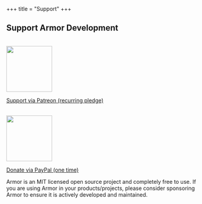 +++
title = "Support"
+++

## Support Armor Development

<p>
  <a href="https://patreon.com/labstack" target="_blank"><br>
    <img style="width: 120px;" src="https://s3.amazonaws.com/patreon_public_assets/toolbox/patreon.png"><br>
    <p>Support via Patreon (recurring pledge)</span></p>
  </a>
</p>

<p>
  <a href="https://paypal.me/labstack" target="_blank"><br>
    <img style="width: 120px;" src="https://www.paypalobjects.com/webstatic/mktg/Logo/pp-logo-200px.png"><br>
    <p>Donate via PayPal (one time)</p>
  </a>
</p>

Armor is an MIT licensed open source project and completely free to use. If you are
using Armor in your products/projects, please consider sponsoring Armor to ensure
it is actively developed and maintained.
